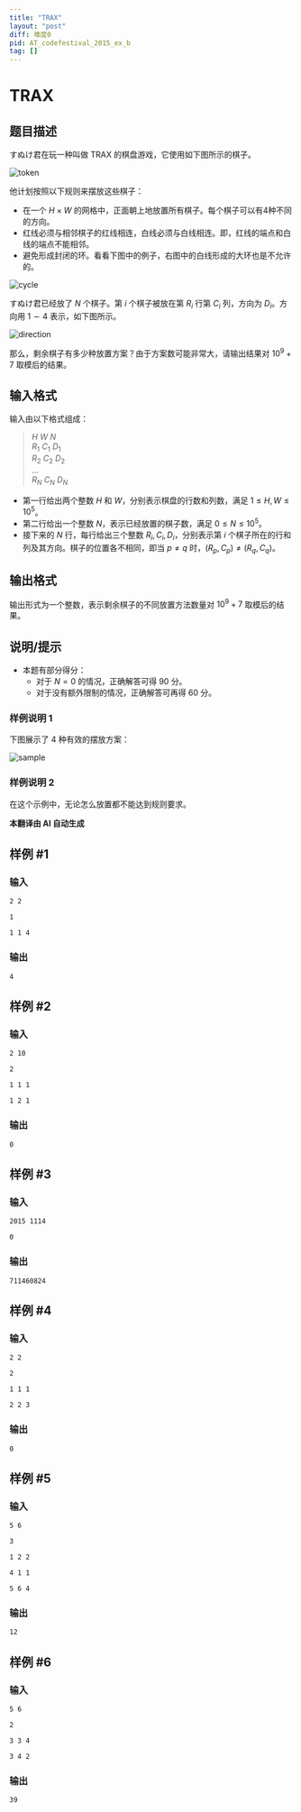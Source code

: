 ```yaml
---
title: "TRAX"
layout: "post"
diff: 难度0
pid: AT_codefestival_2015_ex_b
tag: []
---
```


# TRAX

## 题目描述

すぬけ君在玩一种叫做 TRAX 的棋盘游戏，它使用如下图所示的棋子。

![token](https://cdn.luogu.com.cn/upload/vjudge_pic/AT_codefestival_2015_ex_b/09a3886f2305300ec5ea15202b380bf17a7abdff.png)

他计划按照以下规则来摆放这些棋子：

- 在一个 $H \times W$ 的网格中，正面朝上地放置所有棋子。每个棋子可以有4种不同的方向。
- 红线必须与相邻棋子的红线相连，白线必须与白线相连。即，红线的端点和白线的端点不能相邻。
- 避免形成封闭的环。看看下图中的例子，右图中的白线形成的大环也是不允许的。

![cycle](https://cdn.luogu.com.cn/upload/vjudge_pic/AT_codefestival_2015_ex_b/f5e8b33d3a6fea7acd1a91c3b9e63b6d49d76ecb.png)

すぬけ君已经放了 $N$ 个棋子。第 $i$ 个棋子被放在第 $R_i$ 行第 $C_i$ 列，方向为 $D_i$。方向用 $1 \sim 4$ 表示，如下图所示。

![direction](https://cdn.luogu.com.cn/upload/vjudge_pic/AT_codefestival_2015_ex_b/031354a23066b320982b325f15484abcf47c30ef.png)

那么，剩余棋子有多少种放置方案？由于方案数可能非常大，请输出结果对 $10^9 + 7$ 取模后的结果。

## 输入格式

输入由以下格式组成：

> $H$ $W$ $N$  
> $R_1$ $C_1$ $D_1$  
> $R_2$ $C_2$ $D_2$  
> ...  
> $R_N$ $C_N$ $D_N$

- 第一行给出两个整数 $H$ 和 $W$，分别表示棋盘的行数和列数，满足 $1 \le H, W \le 10^5$。
- 第二行给出一个整数 $N$，表示已经放置的棋子数，满足 $0 \le N \le 10^5$。
- 接下来的 $N$ 行，每行给出三个整数 $R_i, C_i, D_i$，分别表示第 $i$ 个棋子所在的行和列及其方向。棋子的位置各不相同，即当 $p \neq q$ 时，$(R_p, C_p) \neq (R_q, C_q)$。

## 输出格式

输出形式为一个整数，表示剩余棋子的不同放置方法数量对 $10^9 + 7$ 取模后的结果。

## 说明/提示

- 本题有部分得分：
  - 对于 $N = 0$ 的情况，正确解答可得 $90$ 分。
  - 对于没有额外限制的情况，正确解答可再得 $60$ 分。

### 样例说明 1

下图展示了 4 种有效的摆放方案：

![sample](https://code-festival-2015-exhibition.contest.atcoder.jp/img/other/code_festival_2015_final/ex/traxsample.jpg)

### 样例说明 2

在这个示例中，无论怎么放置都不能达到规则要求。

 **本翻译由 AI 自动生成**

## 样例 #1

### 输入

```
2 2
1
1 1 4
```

### 输出

```
4
```

## 样例 #2

### 输入

```
2 10
2
1 1 1
1 2 1
```

### 输出

```
0
```

## 样例 #3

### 输入

```
2015 1114
0
```

### 输出

```
711460824
```

## 样例 #4

### 输入

```
2 2
2
1 1 1
2 2 3
```

### 输出

```
0
```

## 样例 #5

### 输入

```
5 6
3
1 2 2
4 1 1
5 6 4
```

### 输出

```
12
```

## 样例 #6

### 输入

```
5 6
2
3 3 4
3 4 2
```

### 输出

```
39
```

